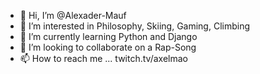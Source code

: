 - 👋 Hi, I’m @Alexader-Mauf
- 👀 I’m interested in Philosophy, Skiing, Gaming, Climbing
- 🌱 I’m currently learning Python and Django
- 💞️ I’m looking to collaborate on a Rap-Song
- 📫 How to reach me ... twitch.tv/axelmao

<!---
Alexader-Mauf/Alexader-Mauf is a ✨ special ✨ repository because its `README.md` (this file) appears on your GitHub profile.
You can click the Preview link to take a look at your changes.
--->
